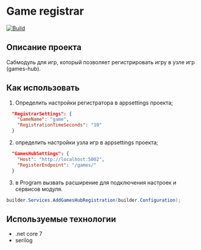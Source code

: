 # Game registrar

<!-- Актуализировать после импорта -->
[![Build](https://github.com/mBereberdin/game-registrar/actions/workflows/Build.yml/badge.svg)](https://github.com/mBereberdin/game-registrar/actions/workflows/Build.yml)

## Описание проекта

Сабмодуль для игр, который позволяет регистрировать игру в узле игр (games-hub).

## Как использовать

1. Определить настройки регистратора в appsettings проекта;

```json
  "RegistrarSettings": {
    "GameName": "game",
    "RegistrationTimeSeconds": "10"
  }
```

2. определить настройки узла игр в appsettings проекта;

```json
  "GamesHubSettings": {
    "Host": "http://localhost:5002",
    "RegisterEndpoint": "/games/"
  }
```

3. в Program вызвать расширение для подключения настроек и сервисов модуля.

```csharp
builder.Services.AddGamesHubRegistration(builder.Configuration);
```

## Используемые технологии

- .net core 7
- serilog
